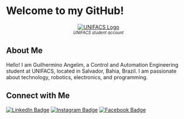 # Welcome to my GitHub!

<!-- UNIFACS student account -->
<p style="text-align: center;">
  <a href="https://www.instagram.com/universidadesalvador/" target="_blank">
    <img src="https://www.unifacs.br/wp-content/uploads/2022/05/logo-unifacs-largo.svg" alt="UNIFACS Logo" style="max-width: 100%; height: auto;" />
  </a>
  <br />
  <em style="font-size: 0.8em; ">UNIFACS student account</em>
</p>



## About Me

Hello! I am Guilhermino Angelim, a Control and Automation Engineering student at UNIFACS, located in Salvador, Bahia, Brazil. I am passionate about technology, robotics, electronics, and programming.

## Connect with Me

<p style="text-align: left;">
  <a href="https://www.linkedin.com/in/guilherminoangelim/" target="_blank"><img src="https://img.shields.io/badge/linkedin-%230077B5.svg?style=for-the-badge&logo=linkedin&logoColor=white" alt="LinkedIn Badge" /></a>
  <a href="https://www.instagram.com/guilherminoangelim/" target="_blank"><img src="https://img.shields.io/badge/Instagram-%23E4405F.svg?style=for-the-badge&logo=Instagram&logoColor=white" alt="Instagram Badge" /></a>
  <a href="https://www.facebook.com/profile.php?id=61561910575967&locale=pt_BR" target="_blank"><img src="https://img.shields.io/badge/Facebook-%231877F2.svg?style=for-the-badge&logo=Facebook&logoColor=white" alt="Facebook Badge" /></a>
</p>
